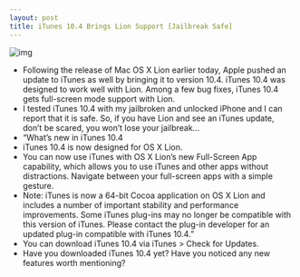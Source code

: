 ```yaml
---
layout: post
title: iTunes 10.4 Brings Lion Support [Jailbreak Safe]
---
```

![img](http://media.idownloadblog.com/wp-content/uploads/2010/11/itunes-logo.jpg)
* Following the release of Mac OS X Lion earlier today, Apple pushed an update to iTunes as well by bringing it to version 10.4. iTunes 10.4 was designed to work well with Lion. Among a few bug fixes, iTunes 10.4 gets full-screen mode support with Lion.
* I tested iTunes 10.4 with my jailbroken and unlocked iPhone and I can report that it is safe. So, if you have Lion and see an iTunes update, don’t be scared, you won’t lose your jailbreak…
* “What’s new in iTunes 10.4
* iTunes 10.4 is now designed for OS X Lion.
* You can now use iTunes with OS X Lion’s new Full-Screen App capability, which allows you to use iTunes and other apps without distractions. Navigate between your full-screen apps with a simple gesture.
* Note: iTunes is now a 64-bit Cocoa application on OS X Lion and includes a number of important stability and performance improvements. Some iTunes plug-ins may no longer be compatible with this version of iTunes. Please contact the plug-in developer for an updated plug-in compatible with iTunes 10.4.”
* You can download iTunes 10.4 via iTunes > Check for Updates.
* Have you downloaded iTunes 10.4 yet? Have you noticed any new features worth mentioning?

